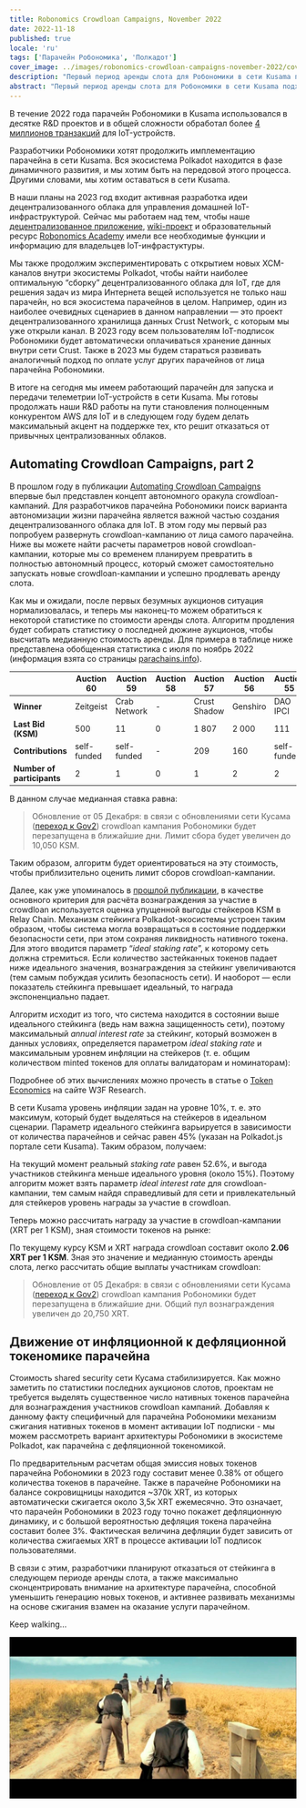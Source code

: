 ```yaml
---
title: Robonomics Crowdloan Campaigns, November 2022
date: 2022-11-18
published: true
locale: 'ru'
tags: ['Парачейн Робономика', 'Полкадот']
cover_image: ../images/robonomics-crowdloan-campaigns-november-2022/cover.jpg
description: "Первый период аренды слота для Робономики в сети Kusama подходит к концу. Выиграв аукцион #20, мы получили возможность запустить, настроить и проверить работу первых проектов на базе Робономики внутри экосистемы Polkadot."
abstract: "Первый период аренды слота для Робономики в сети Kusama подходит к концу. Выиграв аукцион #20, мы получили возможность запустить, настроить и проверить работу первых проектов на базе Робономики внутри экосистемы Polkadot."
---
```



В течение 2022 года парачейн Робономики в Kusama использовался в десятке R&D проектов и в общей сложности обработал более [4 миллионов транзакций](https://robonomics.subscan.io/) для IoT-устройств.

Разработчики Робономики хотят продолжить имплементацию парачейна в сети Kusama. Вся экосистема Polkadot находится в фазе динамичного развития, и мы хотим быть на передовой этого процесса. Другими словами, мы хотим оставаться в сети Kusama. 

В наши планы на 2023 год входит активная разработка идеи децентрализованного облака для управления домашней IoT-инфраструктурой. Сейчас мы работаем над тем, чтобы наше [децентрализованное приложение](https://dapp.robonomics.network/), [wiki-проект](https://wiki.robonomics.network/) и образовательный ресурс [Robonomics Academy](http://Robonomics.academy) имели все необходимые функции и информацию для владельцев IoT-инфрастуктуры. 

Мы также продолжим экспериментировать с открытием новых XCM-каналов внутри экосистемы Polkadot, чтобы найти наиболее оптимальную “сборку” децентрализованного облака для IoT, где для решения задач из мира Интернета вещей используется не только наш парачейн, но вся экосистема парачейнов в целом. Например, один из наиболее очевидных сценариев в данном направлении — это проект децентрализованного хранилища данных Crust Network, с которым мы уже открыли канал. В 2023 году всем пользователям IoT-подписок Робономики будет автоматически оплачиваться хранение данных внутри сети Crust. Также в 2023 мы будем стараться развивать аналогичный подход по оплате услуг других парачейнов от лица парачейна Робономики.

В итоге на сегодня мы имеем работающий парачейн для запуска и передачи телеметрии IoT-устройств в сети Kusama. Мы готовы продолжать наши R&D работы на пути становления полноценным конкурентом AWS для IoT и в следующем году будем делать максимальный акцент на поддержке тех, кто решит отказаться от привычных централизованных облаков.


## Automating Crowdloan Campaigns, part 2

В прошлом году в публикации [Automating Crowdloan Campaigns](https://robonomics.network/blog/automating-kusama-crowdloan-campaigns/) впервые был представлен концепт автономного оракула crowdloan-кампаний. Для разработчиков парачейна Робономики поиск варианта автономизации жизни парачейна является важной частью создания децентрализованного облака для IoT. В этом году мы первый раз попробуем развернуть crowdloan-кампанию от лица самого парачейна. Ниже вы можете найти расчеты параметров новой crowdloan-кампании, которые мы со временем планируем превратить в полностью автономный процесс, который сможет самостоятельно запускать новые crowdloan-кампании и успешно продлевать аренду слота. 

Как мы и ожидали, после первых безумных аукционов ситуация нормализовалась, и теперь мы наконец-то можем обратиться к некоторой статистике по стоимости аренды слота. Алгоритм продления будет собирать статистику о последней дюжине аукционов, чтобы высчитать медианную стоимость аренды. Для примера в таблице ниже представлена обобщенная статистика с июля по ноябрь 2022 (информация взята со страницы [parachains.info](https://parachains.info/auctions/)).

<div class="big-table">

  |                              | Auction 60   | Auction 59     | Auction 58 | Auction 57   | Auction 56 | Auction 55   | Auction 54      | Auction 53   | Auction 52   | Auction 51 | Auction 50  | Auction 49      | Auction 48    | 
  |------------------------------|--------------|----------------|------------|--------------|------------|--------------|-----------------|--------------|--------------|------------|-------------|-----------------|---------------|                                            
  | **Winner**                   | Zeitgeist    | Crab Network   | -          | Crust Shadow | Genshiro   | DAO IPCI     | Parathread 2223 | Quartz       | Bit.Country  | Snow       | Subsocial   | Parathread 2130 | GM Parachain  |
  | **Last Bid (KSM)**           | 500          | 11             | 0          | 1 807        | 2 000      | 111          | 1 001           | 1 005        | 3 500        | 13 926     | 1 001       | 1 131           | 5 014         |
  | **Contributions**            | self-funded  | self-funded    | -          | 209          | 160        | self-funded  | self-funded     | self-funded  | self-funded  | 782        | self-funded | self-funded     | 738           |
  | **Number of participants**   | 2            | 1              | 0          | 1            | 2          | 2            | 2               | 2            | 2            | 1          | 1           | 1               | 1             |

</div>

В данном случае медианная ставка равна: 

<div class="formula" v-katex="'B_{\{med}}=1005 \{~KSM}'"></div>

> Обновление от 05 Декабря: в связи с обновлениями сети Кусама ([переход к Gov2](https://twitter.com/nachortti/status/1588203599129190403)) crowdloan кампания Робономики будет перезапущена в ближайшие дни. Лимит сбора будет увеличен до 10,050 KSM.

Таким образом, алгоритм будет ориентироваться на эту стоимость, чтобы приблизительно оценить лимит сборов crowdloan-кампании. 

Далее, как уже упоминалось в [прошлой публикации](https://robonomics.network/blog/automating-kusama-crowdloan-campaigns/), в качестве основного критерия для расчёта вознаграждения за участие в crowdloan используется оценка упущенной выгоды стейкеров KSM в Relay Chain. Механизм стейкинга Polkadot-экосистемы устроен таким образом, чтобы система могла возвращаться в состояние поддержки безопасности сети, при этом сохраняя ликвидность нативного токена. Для этого вводится параметр “*ideal staking rate*”, к которому сеть должна стремиться. Если количество застейканных токенов падает ниже идеального значения, вознаграждения за стейкинг увеличиваются (тем самым побуждая усилить безопасность сети). И наоборот — если показатель стейкинга превышает идеальный, то награда экспоненциально падает. 

Алгоритм исходит из того, что система находится в состоянии выше идеального стейкинга (ведь нам важна защищенность сети), поэтому максимальный *annual interest rate* за стейкинг, который возможен в данных условиях, определяется параметром *ideal staking rate* и максимальным уровнем инфляции на стейкеров (т. е. общим количеством minted токенов для оплаты валидаторам и номинаторам):

<div class="formula" v-katex="'i_{\{ideal}}=I_{\{NPoS}}/x_{\{ideal}}'"></div>

Подробнее об этих вычислениях можно прочесть в статье о [Token Economics](https://research.web3.foundation/en/latest/polkadot/overview/2-token-economics.html) на сайте W3F Research.

В сети Kusama уровень инфляции задан на уровне 10%, т. е. это максимум, который будет выделяться на стейкеров в идеальном сценарии. Параметр идеального стейкинга варьируется в зависимости от количества парачейнов и сейчас равен 45% (указан на Polkadot.js портале сети Kusama). Таким образом, получаем:

<div class="formula" v-katex="'i_{\\text{ideal}}=0.1/0.45\\cdot100\\%=22.22\\%'"/>

На текущий момент реальный *staking rate* равен 52.6%, и выгода участников стейкинга меньше идеального уровня (около 15%). Поэтому алгоритм может взять параметр *ideal interest rate* для crowdloan-кампании, тем самым найдя справедливый для сети и привлекательный для стейкеров уровень награды за участие в crowdloan. 

Теперь можно рассчитать награду за участие в crowdloan-кампании (XRT per 1 KSM), зная стоимости токенов на рынке:

<div class="formula" v-katex="'R_{\\text{perKSM}}=\\frac{1\\cdot \\$_{\\text{KSM}}\\cdot i_{\\text{ideal}}}{\\$_{\\text{XRT}}}'"></div>

По текущему курсу KSM и XRT награда crowdloan составит около **2.06 XRT per 1 KSM**. Зная это значение и медианную стоимость аренды слота, легко рассчитать общие выплаты участникам crowdloan:

<div class="formula" v-katex="'R_{\\text{total}}=B_{\\text{med}}\\cdot R_{\\text{perKSM}} = 2075.03 ~\\text{XRT}\n\n'"></div>

> Обновление от 05 Декабря: в связи с обновлениями сети Кусама ([переход к Gov2](https://twitter.com/nachortti/status/1588203599129190403)) crowdloan кампания Робономики будет перезапущена в ближайшие дни. Общий пул вознаграждения увеличен до 20,750 XRT.


## Движение от инфляционной к дефляционной токеномике парачейна

Стоимость shared security сети Кусама стабилизируется. Как можно заметить по статистики последних аукционов слотов, проектам не требуется выделять существенное число нативных токенов парачейна для вознаграждения участников crowdloan кампаний. Добавляя к данному факту специфичный для парачейна Робономики механизм сжигания нативных токенов в момент активации IoT подписки - мы можем рассмотреть вариант архитектуры Робономики в экосистеме Polkadot, как парачейна с дефляционной токеномикой. 

По предварительным расчетам общая эмиссия новых токенов парачейна Робономики в 2023 году составит менее 0.38% от общего количества токенов в парачейне. Также в парачейне Робономики на балансе сокровищницы находится ~370k XRT, из которых автоматически сжигается около 3,5к XRT ежемесячно. Это означает, что парачейн Робономики в 2023 году точно покажет дефляционную динамику, и с большой вероятностью дефляция токена парачейна составит более 3%. Фактическая величина дефляции будет зависить от количества сжигаемых XRT в процессе активации IoT подписок пользователями. 

В связи с этим, разработчики планируют отказаться от стейкинга в следующем периоде аренды слота, а также максимально сконцентрировать внимание на архитектуре парачейна, способной уменьшить генерацию новых токенов, и активнее развивать механизмы на основе сжигания взамен на оказание услуги парачейном.

Keep walking…

![](../images/robonomics-crowdloan-campaigns-november-2022/keep-walking.jpg)


